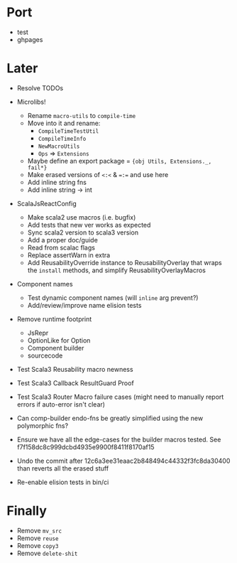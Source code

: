 Port
====

* test
* ghpages

Later
=====

* Resolve TODOs

* Microlibs!
  * Rename `macro-utils` to `compile-time`
  * Move into it and rename:
    * `CompileTimeTestUtil`
    * `CompileTimeInfo`
    * `NewMacroUtils`
    * `Ops` => `Extensions`
  * Maybe define an export package = `{obj Utils, Extensions._, fail*}`
  * Make erased versions of `<:<` & `=:=` and use here
  * Add inline string fns
  * Add inline string -> int

* ScalaJsReactConfig
  * Make scala2 use macros (i.e. bugfix)
  * Add tests that new ver works as expected
  * Sync scala2 version to scala3 version
  * Add a proper doc/guide
  * Read from scalac flags
  * Replace assertWarn in extra
  * Add ReusabilityOverride instance to ReusabilityOverlay that wraps the `install` methods, and simplify ReusabilityOverlayMacros

* Component names
  * Test dynamic component names (will `inline` arg prevent?)
  * Add/review/improve name elision tests

* Remove runtime footprint
  * JsRepr
  * OptionLike for Option
  * Component builder
  * sourcecode

* Test Scala3 Reusability macro newness
* Test Scala3 Callback ResultGuard Proof
* Test Scala3 Router Macro failure cases (might need to manually report errors if auto-error isn't clear)

* Can comp-builder endo-fns be greatly simplified using the new polymorphic fns?

* Ensure we have all the edge-cases for the builder macros tested.
  See f7f158dc8c999dcbd4935e9900f8411f8170af15

* Undo the commit after 12c6a3ee31eaac2b848494c44332f3fc8da30400
  than reverts all the erased stuff

* Re-enable elision tests in bin/ci

Finally
=======
* Remove `mv_src`
* Remove `reuse`
* Remove `copy3`
* Remove `delete-shit`
